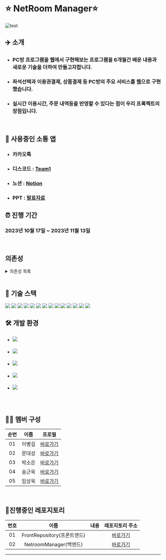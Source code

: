 # ⭐ NetRoom Manager⭐

![test](https://github.com/NetRoomManager/NetroomManager/assets/44068819/0ee935f7-4004-44e3-8750-e7d0efbb6eec)

## ✈️ 소개

-   ### PC방 프로그램을 웹에서 구현해보는 프로그램을 6개월간 배운 내용과 새로운 기술을 더하여 만들고자합니다.

-   ### 좌석선택과 이용권결제, 상품결제 등 PC방의 주요 서비스를 웹으로 구현했습니다.
-   ### 실시간 이용시간, 주문 내역등을 반영할 수 있다는 점이 우리 프록젝트의 장점입니다.

<br/>

## 💬 사용중인 소통 앱

-   ### 카카오톡
-   ### 디스코드 : [Team1]("https://discord.gg/48UWVX4X")
-   ### 노션 : [Notion]("https://alder-talon-aab.notion.site/1c47383ddec647e78b38cad8157528d7?pvs=4")
-   ### PPT : [발표자료]("https://www.canva.com/design/DAF1QJWISvY/8drEySz118loFgIIoNW8Qg/edit?utm_content=DAF1QJWISvY&utm_campaign=designshare&utm_medium=link2&utm_source=sharebutton")

## ⏰ 진행 기간

### 2023년 10월 17일 ~ 2023년 11월 13일

<br/>


##  의존성

<details>
    <summary>의존성 목록</Summary>

    ```xml

		<!-- hikariCP : tomcat-dbcp보다 더 빠르고 효율적인 커넥션풀을 제공한다 -->
		<dependency>
			<groupId>com.zaxxer</groupId>
			<artifactId>HikariCP</artifactId>
			<version>4.0.3</version>
		</dependency>

		<!-- mybatis : 영속성 프레임워크, conn, pstmt, rs 등을 편리하게 사용할 수 있도록 한다 -->
		<dependency>
			<groupId>org.mybatis</groupId>
			<artifactId>mybatis</artifactId>
			<version>3.5.13</version>
		</dependency>

		<!-- mybatis-spring : 마이바티스의 추가 라이브러리, 매퍼 자동 주입을 가능하게 한다 -->
		<dependency>
			<groupId>org.mybatis</groupId>
			<artifactId>mybatis-spring</artifactId>
			<version>2.1.1</version>
		</dependency>
		
		<!-- https://mvnrepository.com/artifact/xerces/xercesImpl -->
		<!-- 프로젝트 구동 시 xml파일 경로에 한글이 있어도 예외를 발생시키지 않는다 -->
		<dependency>
			<groupId>xerces</groupId>
			<artifactId>xercesImpl</artifactId>
			<version>2.12.2</version>
		</dependency>
		
		<!-- https://mvnrepository.com/artifact/com.oracle.database.jdbc/ojdbc8 -->
		<!-- Oracle DB에 접근하기 위한 드라이버를 제공한다 -->
		<dependency>
		    <groupId>com.oracle.database.jdbc</groupId>
		    <artifactId>ojdbc8</artifactId>
		    <version>23.2.0.0</version>
		</dependency>
		
		<!-- https://mvnrepository.com/artifact/org.springframework/spring-jdbc -->
		<!-- spring-jdbc : 스프링 프레임워크에서 DB를 처리하는데 필요한 클래스를 제공한다 -->
		<dependency>
		    <groupId>org.springframework</groupId>
		    <artifactId>spring-jdbc</artifactId>
		    <version>${org.springframework-version}</version>
		</dependency>
		
		<dependency>
			<groupId>org.springframework.data</groupId>
			<artifactId>spring-data-jpa</artifactId>
			<version>2.6.10</version>
		</dependency>

		<!-- Hibernate EntityManager (optional, only if you're using JPA) -->
		<dependency>
			<groupId>org.hibernate</groupId>
			<artifactId>hibernate-entitymanager</artifactId>
			<version>5.4.33.Final</version>
		</dependency>
		
		<dependency>
			<groupId>javax.persistence</groupId>
			<artifactId>javax.persistence-api</artifactId>
			<version>2.2</version>
		</dependency>

		<dependency>
			<groupId>org.projectlombok</groupId>
			<artifactId>lombok</artifactId>
			<version>1.18.30</version>
		</dependency>

		<!-- https://mvnrepository.com/artifact/org.springframework.security/spring-security-core -->
		<dependency>
			<groupId>org.springframework.security</groupId>
			<artifactId>spring-security-core</artifactId>
			<version>${spring-security-version}</version>
		</dependency>

		<dependency>
			<groupId>org.springframework.security</groupId>
			<artifactId>spring-security-web</artifactId>
			<version>${spring-security-version}</version>
		</dependency>

		<dependency>
			<groupId>org.springframework.security</groupId>
			<artifactId>spring-security-config</artifactId>
			<version>${spring-security-version}</version>
		</dependency>

		<dependency>
			<groupId>org.springframework.security</groupId>
			<artifactId>spring-security-oauth2-client</artifactId>
			<version>${spring-security-version}</version>
		</dependency>

		<dependency>
			<groupId>org.springframework.security</groupId>
			<artifactId>spring-security-oauth2-jose</artifactId>
			<version>${spring-security-version}</version>
		</dependency>

		<dependency>
			<groupId>com.fasterxml.jackson.core</groupId>
			<artifactId>jackson-databind</artifactId>
			<version>2.12.5</version>
		</dependency>

		<dependency>
			<groupId>com.fasterxml.jackson.core</groupId>
			<artifactId>jackson-core</artifactId>
			<version>2.12.5</version>
		</dependency>

		<dependency>
			<groupId>org.springframework</groupId>
			<artifactId>spring-websocket</artifactId>
			<version>5.3.30</version>
		</dependency>
		<dependency>
			<groupId>org.springframework</groupId>
			<artifactId>spring-messaging</artifactId>
			<version>5.3.30</version>
		</dependency>

		<!-- stomp -->
		<dependency>
			<groupId>org.springframework.integration</groupId>
			<artifactId>spring-integration-stomp</artifactId>
			<version>5.4.13</version>
		</dependency>

		<!-- https://mvnrepository.com/artifact/commons-io/commons-io -->
		<dependency>
			<groupId>commons-io</groupId>
			<artifactId>commons-io</artifactId>
			<version>2.13.0</version>
		</dependency>

		<!-- commons-fileupload -->
		<dependency>
			<groupId>commons-fileupload</groupId>
			<artifactId>commons-fileupload</artifactId>
			<version>1.5</version>
		</dependency>


		<dependency>
			<groupId>org.springframework.data</groupId>
			<artifactId>spring-data-redis</artifactId>
			<version>2.5.0</version>
		</dependency>
		<dependency>
			<groupId>redis.clients</groupId>
			<artifactId>jedis</artifactId>
			<version>3.7.0</version>
		</dependency>

		<!-- 메일을 전송할 때 다양한 형태의 컨텐츠를 보내려면 spring-context-support추가하기 -->
		<!-- https://mvnrepository.com/artifact/com.sun.mail/jakarta.mail -->
		<dependency>
			<groupId>com.sun.mail</groupId>
			<artifactId>jakarta.mail</artifactId>
			<version>2.0.1</version>
		</dependency>

		<dependency>
			<groupId>org.springframework</groupId>
			<artifactId>spring-context-support</artifactId>
			<version>${org.springframework-version}</version>
		</dependency>

		<!-- 레디스에 자바 시간객체 보내려고 추가함 -->
		<dependency>
			<groupId>com.fasterxml.jackson.datatype</groupId>
			<artifactId>jackson-datatype-jsr310</artifactId>
			<version>2.12.5</version>
		</dependency>

    ```

</details>
<br/>

## 📌 기술 스택

<div style="display: inline-block">
  
<img src="https://img.shields.io/badge/Java-437291?style=for-the-badge&logo=OpenJDK&logoColor=black"/>

<img src="https://img.shields.io/badge/oracle-F80000?style=for-the-badge&logo=oracle&logoColor=white"/>

<img src="https://img.shields.io/badge/HTML5-E34F26?style=for-the-badge&logo=HTML5&logoColor=white"/>

<img src="https://img.shields.io/badge/css3-1572B6?style=for-the-badge&logo=css3&logoColor=biolet"/>

<img src="https://img.shields.io/badge/JavaScript-F7DF1E?style=for-the-badge&logo=Javascript&logoColor=white"/>

<img src="https://img.shields.io/badge/jQuery-0769AD?style=for-the-badge&logo=jQuery&logoColor=white"/>

<img src="https://img.shields.io/badge/bootstrap-7952B3?style=for-the-badge&logo=bootstrap&logoColor=white"/>

<img src="https://img.shields.io/badge/jsp-DF7401?style=for-the-badge&logo=openjdk&logoColor=white"/>

<img src="https://img.shields.io/badge/spring-6DB33F?style=for-the-badge&logo=spring&logoColor=white"/>

<img src="https://img.shields.io/badge/git-F05032?style=for-the-badge&logo=git&logoColor=white"/>

<img src="https://img.shields.io/badge/github-181717?style=for-the-badge&logo=github&logoColor=white"/>

<img src="https://img.shields.io/badge/python-3776AB?style=for-the-badge&logo=python&logoColor=white"/>

<img src="https://img.shields.io/badge/linux-FCC624?style=for-the-badge&logo=linux&logoColor=black"/>

<img src="https://img.shields.io/badge/Redis-DC382D?style=for-the-badge&logo=redis&logoColor=black"/>

</div>

<br/>

## 🛠 개발 환경

-   ### <img src="https://img.shields.io/badge/windows 10-0078D6?style=for-the-badge&logo=windows&logoColor=white">
-   ### <img src="https://img.shields.io/badge/windows 11-0078D4?style=for-the-badge&logo=windows11&logoColor=white">
-   ### <img src="https://img.shields.io/badge/mac OS-000000?style=for-the-badge&logo=macOS&logoColor=white">
-   ### <img src="https://img.shields.io/badge/intellij-2C2255?style=for-the-badge&logo=intellijIDEA&logoColor=white">
-   ### <img src="https://img.shields.io/badge/visual studio code-007ACC?style=for-the-badge&logo=visual studio code&logoColor=white">

<br/>
<br/>



## 👩‍💻 멤버 구성

| 순번 |  이름  |           프로필           |
| :--: | :----: | :------------------------: |
|  01  | 이병길 |     [바로가기][LeeBG]      |
|  02  | 문대성 | [바로가기][DAESEONGMUNDEV] |
|  03  | 박소은 |    [바로가기][Soeun21]     |
|  04  | 송근욱 |    [바로가기][Noah3521]    |
|  05  | 임상욱 |    [바로가기][seon702]     |

<br/>

## 📌진행중인 레포지토리

| 번호 |      이름       | 내용 |       레포지토리 주소       |
| :--: | :-------------: | :--: | :-------------------------: |
|  01  | FrontRepository(프론트엔드)  |      | [바로가기][FrontRepository]  |
|  02  | NetroomManager(백엔드) |      | [바로가기][NetroomManager] |

---
[FrontRepository]:https://github.com/NetRoomManager/FrontRepository
[NetroomManager]:https://github.com/NetRoomManager/NetroomManager

[DAESEONGMUNDEV]: https://github.com/DAESEONGMUNDEV
[LeeBG]: https://github.com/LeeBG
[Soeun21]: https://github.com/Soeun21
[Noah3521]: https://github.com/Noah3521
[seon702]: https://github.com/seon702
